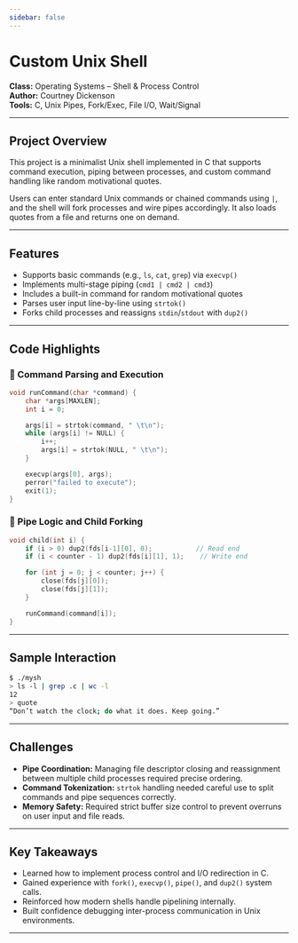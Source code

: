 ```yaml
---
sidebar: false
---
```


# Custom Unix Shell  
**Class:** Operating Systems – Shell & Process Control  
**Author:** Courtney Dickenson  
**Tools:** C, Unix Pipes, Fork/Exec, File I/O, Wait/Signal

---

## Project Overview  
This project is a minimalist Unix shell implemented in C that supports command execution, piping between processes, and custom command handling like random motivational quotes.

Users can enter standard Unix commands or chained commands using `|`, and the shell will fork processes and wire pipes accordingly. It also loads quotes from a file and returns one on demand.

---

## Features  
- Supports basic commands (e.g., `ls`, `cat`, `grep`) via `execvp()`  
- Implements multi-stage piping (`cmd1 | cmd2 | cmd3`)  
- Includes a built-in command for random motivational quotes  
- Parses user input line-by-line using `strtok()`  
- Forks child processes and reassigns `stdin`/`stdout` with `dup2()`  

---

## Code Highlights  

### 🧠 Command Parsing and Execution

```c
void runCommand(char *command) {
    char *args[MAXLEN];
    int i = 0;

    args[i] = strtok(command, " \t\n");
    while (args[i] != NULL) {
        i++;
        args[i] = strtok(NULL, " \t\n");
    }

    execvp(args[0], args);
    perror("failed to execute");
    exit(1);
}
````

### 🔗 Pipe Logic and Child Forking

```c
void child(int i) {
    if (i > 0) dup2(fds[i-1][0], 0);           // Read end
    if (i < counter - 1) dup2(fds[i][1], 1);    // Write end

    for (int j = 0; j < counter; j++) {
        close(fds[j][0]);
        close(fds[j][1]);
    }

    runCommand(command[i]);
}
```

---

## Sample Interaction

```bash
$ ./mysh
> ls -l | grep .c | wc -l
12
> quote
“Don’t watch the clock; do what it does. Keep going.”
```

---

## Challenges

* **Pipe Coordination:** Managing file descriptor closing and reassignment between multiple child processes required precise ordering.
* **Command Tokenization:** `strtok` handling needed careful use to split commands and pipe sequences correctly.
* **Memory Safety:** Required strict buffer size control to prevent overruns on user input and file reads.

---

## Key Takeaways

* Learned how to implement process control and I/O redirection in C.
* Gained experience with `fork()`, `execvp()`, `pipe()`, and `dup2()` system calls.
* Reinforced how modern shells handle pipelining internally.
* Built confidence debugging inter-process communication in Unix environments.

---

